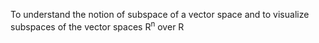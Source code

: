To understand the notion of subspace of a vector space and to visualize subspaces of the vector spaces R<sup>n</sup> over R
